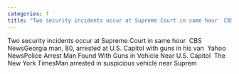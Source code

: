 ```yaml
---
categories: f
title: "Two security incidents occur at Supreme Court in same hour  CBS News"
---
```

Two security incidents occur at Supreme Court in same hour&nbsp;&nbsp;CBS NewsGeorgia man, 80, arrested at U.S. Capitol with guns in his van&nbsp;&nbsp;Yahoo NewsPolice Arrest Man Found With Guns in Vehicle Near U.S. Capitol&nbsp;&nbsp;The New York TimesMan arrested in suspicious vehicle near Suprem